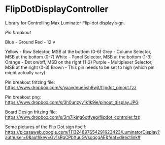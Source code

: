FlipDotDisplayController
========================

Library for Controlling Max Luminator Flip-dot display sign.

*Pin breakout* 

Blue - Ground 
Red - 12 v 

Yellow - Row Selector, MSB at the bottom (0-6)
Grey - Column Selector, MSB at the bottom (0-7)
White - Panel Selector, MSB at the bottom (1-3)
Orange - Dot on/off, MSB on the right (1-2)
Purple - Multiplexer Selector, MSB at the right (0-3)
Brown - This pin needs to be set to high (which pin might actually vary)

Pin breakout fritzing file: https://www.dropbox.com/s/yaavdnue5sh8wjt/flipdot_pinout.fzz

Pin breakout png: https://www.dropbox.com/s/3h0unzyy1k1k9ie/pinout_display.JPG

Board Design fritzing file: https://www.dropbox.com/s/3m7jkjng6otfyeg/flipdot_controler.fzz

Some pictures of the Flip Dot sign itself: https://picasaweb.google.com/111324897654291623423/LuminatorDisplay?authuser=0&authkey=Gv1sRgCPbXuuGVsoqcgAE&feat=directlink#
